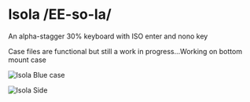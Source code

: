 # Isola /EE-so-la/
An alpha-stagger 30% keyboard with ISO enter and nono key

Case files are functional but still a work in progress...Working on bottom mount case

![Isola Blue case](https://user-images.githubusercontent.com/69826495/161684078-ba160d5c-d71d-41ad-8c7c-38c634b2f045.jpg)

![Isola Side](https://user-images.githubusercontent.com/69826495/149285655-ce8e61c5-c752-489a-9368-897f582e4c8c.jpg)
